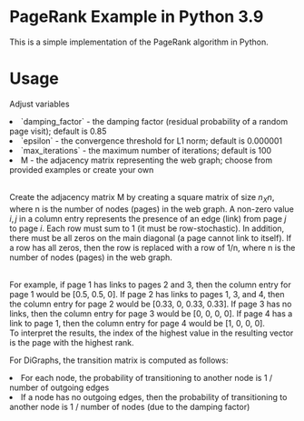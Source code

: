 # PageRank Example in Python 3.9

This is a simple implementation of the PageRank algorithm in Python.

# Usage
Adjust variables
<li>`damping_factor` - the damping factor (residual probability of a random page visit); default is 0.85
<li>`epsilon` - the convergence threshold for L1 norm; default is 0.000001
<li>`max_iterations` - the maximum number of iterations; default is 100
<li>M - the adjacency matrix representing the web graph; choose from provided examples or create your own

<br>Create the adjacency matrix M by creating a square matrix of size $n_Xn$, where n is the number of nodes (pages) in the web graph. 
A non-zero value $i,j$ in a column entry represents the presence of an edge (link) from page $j$ to page $i$.
Each row must sum to 1 (it must be row-stochastic). In addition, there must be all zeros on the main diagonal (a page cannot link to itself). If a row has all zeros, then the row is replaced with a row of 1/n, where n is the number of nodes (pages) in the web graph.

<br>For example, if page 1 has links to pages 2 and 3, then the column entry for page 1 would be [0.5, 0.5, 0]. If page 2 has links to pages 1, 3, and 4, then the column entry for page 2 would be [0.33, 0, 0.33, 0.33]. If page 3 has no links, then the column entry for page 3 would be [0, 0, 0, 0]. If page 4 has a link to page 1, then the column entry for page 4 would be [1, 0, 0, 0].
<br>To interpret the results, the index of the highest value in the resulting vector is the page with the highest rank.

For DiGraphs, the transition matrix is computed as follows:
<li>For each node, the probability of transitioning to another node is 1 / number of outgoing edges
<li>If a node has no outgoing edges, then the probability of transitioning to another node is 1 / number of nodes (due to the damping factor)
